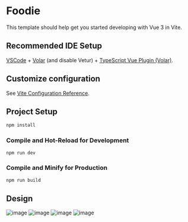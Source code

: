 # Foodie

This template should help get you started developing with Vue 3 in Vite.

## Recommended IDE Setup

[VSCode](https://code.visualstudio.com/) + [Volar](https://marketplace.visualstudio.com/items?itemName=Vue.volar) (and disable Vetur) + [TypeScript Vue Plugin (Volar)](https://marketplace.visualstudio.com/items?itemName=Vue.vscode-typescript-vue-plugin).

## Customize configuration

See [Vite Configuration Reference](https://vitejs.dev/config/).

## Project Setup

```sh
npm install
```

### Compile and Hot-Reload for Development

```sh
npm run dev
```

### Compile and Minify for Production

```sh
npm run build
```
## Design
![image](https://github.com/LorisSolo/web-app.frontend/assets/115341764/e1bc68df-a771-4915-b427-e66579a9abda)
![image](https://github.com/LorisSolo/web-app.frontend/assets/115341764/b46ba2d9-69dd-4b81-bcd0-4733b9ef4356)
![image](https://github.com/LorisSolo/web-app.frontend/assets/115341764/309cc590-6ba8-4813-9bb7-aecd7be02fcb)
![image](https://github.com/LorisSolo/web-app.frontend/assets/115341764/1de0a19c-8085-4161-a7ff-a201bf1bd191)




